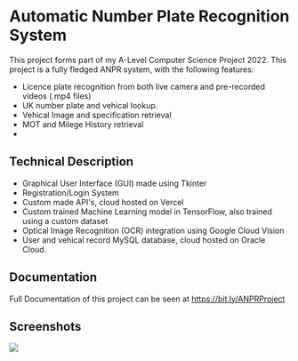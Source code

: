 # Automatic Number Plate Recognition System

This project forms part of my A-Level Computer Science Project 2022. This project is a fully fledged ANPR system, with the following features:

- Licence plate recognition from both live camera and pre-recorded videos (.mp4 files)
- UK number plate and vehical lookup.
- Vehical Image and specification retrieval
- MOT and Milege History retrieval
- 

## Technical Description
- Graphical User Interface (GUI) made using Tkinter
- Registration/Login System
- Custom made API's, cloud hosted on Vercel
- Custom trained Machine Learning model in TensorFlow, also trained using a custom dataset
- Optical Image Recognition (OCR) integration using Google Cloud Vision
- User and vehical record MySQL database, cloud hosted on Oracle Cloud.

## Documentation
Full Documentation of this project can be seen at https://bit.ly/ANPRProject 

## Screenshots
![](ScreenShots/1,png)
